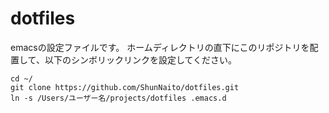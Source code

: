 # dotfiles
emacsの設定ファイルです。
ホームディレクトリの直下にこのリポジトリを配置して、以下のシンボリックリンクを設定してください。
```
cd ~/
git clone https://github.com/ShunNaito/dotfiles.git
ln -s /Users/ユーザー名/projects/dotfiles .emacs.d
```
